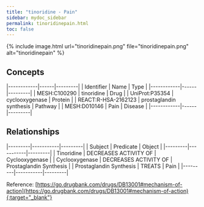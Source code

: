 ```yaml
---
title: "tinoridine - Pain"
sidebar: mydoc_sidebar
permalink: tinoridinepain.html
toc: false 
---
```


{% include image.html url="tinoridinepain.png" file="tinoridinepain.png" alt="tinoridinepain" %}

## Concepts

|------------|------|---------|
| Identifier | Name | Type    |
|------------|------|---------|
| MESH:C100290 | tinoridine | Drug |
| UniProt:P35354 | cyclooxygenase | Protein |
| REACT:R-HSA-2162123 | prostaglandin synthesis | Pathway |
| MESH:D010146 | Pain | Disease |
|------------|------|---------|

## Relationships

|---------|-----------|---------|
| Subject | Predicate | Object  |
|---------|-----------|---------|
| Tinoridine | DECREASES ACTIVITY OF | Cyclooxygenase |
| Cyclooxygenase | DECREASES ACTIVITY OF | Prostaglandin Synthesis |
| Prostaglandin Synthesis | TREATS | Pain |
|---------|-----------|---------|

Reference: [https://go.drugbank.com/drugs/DB13001#mechanism-of-action](https://go.drugbank.com/drugs/DB13001#mechanism-of-action){:target="_blank"}